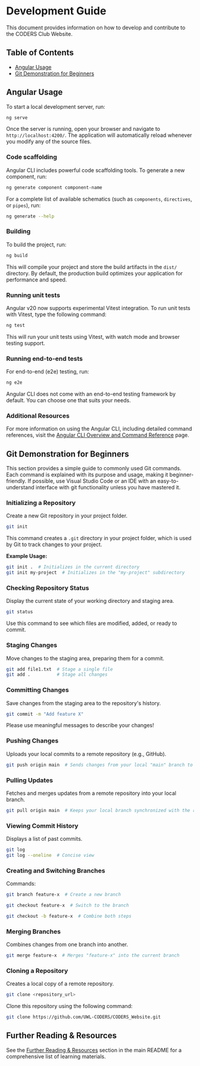 # Development Guide

This document provides information on how to develop and contribute to the CODERS Club Website.

## Table of Contents

- [Angular Usage](#angular-usage)
- [Git Demonstration for Beginners](#git-demonstration-for-beginners)

## Angular Usage

To start a local development server, run:

```bash
ng serve
```

Once the server is running, open your browser and navigate to `http://localhost:4200/`. The application will automatically reload whenever you modify any of the source files.

### Code scaffolding

Angular CLI includes powerful code scaffolding tools. To generate a new component, run:

```bash
ng generate component component-name
```

For a complete list of available schematics (such as `components`, `directives`, or `pipes`), run:

```bash
ng generate --help
```

### Building

To build the project, run:

```bash
ng build
```

This will compile your project and store the build artifacts in the `dist/` directory. By default, the production build optimizes your application for performance and speed.

### Running unit tests

Angular v20 now supports experimental Vitest integration. To run unit tests with Vitest, type the following command:

```bash
ng test
```

This will run your unit tests using Vitest, with watch mode and browser testing support.

### Running end-to-end tests

For end-to-end (e2e) testing, run:

```bash
ng e2e
```

Angular CLI does not come with an end-to-end testing framework by default. You can choose one that suits your needs.

### Additional Resources

For more information on using the Angular CLI, including detailed command references, visit the [Angular CLI Overview and Command Reference](https://angular.dev/tools/cli) page.

## Git Demonstration for Beginners

This section provides a simple guide to commonly used Git commands. Each command is explained with its purpose and usage, making it beginner-friendly. If possible, use Visual Studio Code or an IDE with an easy-to-understand interface with git functionality unless you have mastered it.

### Initializing a Repository

Create a new Git repository in your project folder.

```bash
git init
```

This command creates a `.git` directory in your project folder, which is used by Git to track changes to your project.

**Example Usage:**

```bash
git init .  # Initializes in the current directory
git init my-project  # Initializes in the "my-project" subdirectory
```

### Checking Repository Status

Display the current state of your working directory and staging area.

```bash
git status
```

Use this command to see which files are modified, added, or ready to commit.

### Staging Changes

Move changes to the staging area, preparing them for a commit.

```bash
git add file1.txt  # Stage a single file
git add .          # Stage all changes
```

### Committing Changes

Save changes from the staging area to the repository's history.

```bash
git commit -m "Add feature X"
```

Please use meaningful messages to describe your changes!

### Pushing Changes

Uploads your local commits to a remote repository (e.g., GitHub).

```bash
git push origin main  # Sends changes from your local "main" branch to the remote
```

### Pulling Updates

Fetches and merges updates from a remote repository into your local branch.

```bash
git pull origin main  # Keeps your local branch synchronized with the remote
```

### Viewing Commit History

Displays a list of past commits.

```bash
git log
git log --oneline  # Concise view
```

### Creating and Switching Branches

Commands:

```bash
git branch feature-x  # Create a new branch
```

```bash
git checkout feature-x  # Switch to the branch
```

```bash
git checkout -b feature-x  # Combine both steps
```

### Merging Branches

Combines changes from one branch into another.

```bash
git merge feature-x  # Merges "feature-x" into the current branch
```

### Cloning a Repository

Creates a local copy of a remote repository.

```bash
git clone <repository_url>
```

Clone this repository using the following command:

```bash
git clone https://github.com/UWL-CODERS/CODERS_Website.git
```

## Further Reading & Resources

See the [Further Reading & Resources](README.md/#further-reading--resources) section in the main README for a comprehensive list of learning materials.